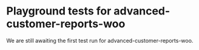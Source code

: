 # Playground tests for advanced-customer-reports-woo
We are still awaiting the first test run for advanced-customer-reports-woo.
